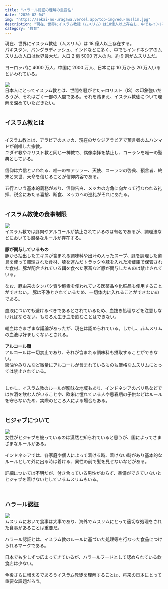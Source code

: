 ```yaml
---
title: "ハラール認証の理解の重要性"
date: "2020-02-04"
img: "https://sekai-no-uragawa.vercel.app/top-img/edu-muslim.jpg"
description: "現在、世界にイスラム教徒（ムスリム）は18億人以上存在し、中でもインドネシアのムスリムの人口は世界最大だ。人口2億5000万人の内、約9割がムスリムである。"
category: "教育"
---
```


現在、世界にイスラム教徒（ムスリム）は 18 億人以上存在する。<br>
パキスタン、バングラディッシュ、インドなどに多く、中でもインドネシアのムスリムの人口は世界最大だ。人口 2 億 5000 万人の内、約 9 割がムスリムだ。<br>
<br>
ヨーロッパに 4000 万人、中国に 2000 万人、日本には 10 万から 20 万人いるといわれている。<br>
<br>
<img src="https://cdn-ak.f.st-hatena.com/images/fotolife/t/tarotarosanba/20200204/20200204123615.gif">
<br>
日本人にとってイスラム教とは、世間を騒がせたテロリスト（IS）の印象強いだろうが、それはごく一部の人間である。それを踏まえ、イスラム教徒について理解を深めていただきたい。<br>
<br>

<h3><font size="4"><b>イスラム教とは</b></font></h3>
<br>
イスラム教とは、アラビアのメッカ、現在のサウジアラビアで預言者のムハンマドが創唱した宗教。<br>
<be>
ユダヤ教やキリスト教と同じ一神教で、偶像崇拝を禁止し、コーランを唯一の聖典としている。<br>
<br>
信仰は六信といわれる、唯一の神アッラー、天使、コーランの啓典、預言者、終末と来世、天命を信じることが信仰内容である。<br>
<br>
五行という基本的義務があり、信仰告白、メッカの方角に向かって行なわれる礼拝、税金にあたる喜捨、断食、メッカへの巡礼がそれにあたる。<br>
<br>
<h3><font size="4"><b>イスラム教徒の食事制限</b></font></h3>
<img src="https://cdn-ak.f.st-hatena.com/images/fotolife/t/tarotarosanba/20200204/20200204124019.jpg">
<br>
イスラム教では豚肉やアルコールが禁止されているのは有名であるが、調理法などにおいても厳格なルールが存在する。<br>
<br>
<b>豚が関与しているもの</b><br>
豚から抽出したエキスが含まれる調味料や出汁の入ったスープ、豚を調理した道具を使って調理された食材、豚を運んだトラックや豚を入れた冷蔵庫で保管された食材、豚が配合されている餌を食べた家畜など豚が関与したものは禁止されている。<br>
<br>
なお、豚由来のタンパク質や酵素を使われている医薬品や化粧品も使用することができない。
豚は不浄とされているため、一切体内に入れることができないのである。<br>
<br>
血液についても避けるべきであるとされているため、血抜き処理などを注意しなければならない。もちろん生き血を飲むことはできない。<br>
<br>
輸血はさまざまな議論があったが、現在は認められている。しかし、非ムスリムの血液は好ましくないとされる。<br>
<br>
<b>アルコール類</b><br>
アルコールは一切禁止であり、それが含まれる調味料も摂取することができない。<br>
醤油やみりんなど微量にアルコールが含まれているものも厳格なムスリムにとっては禁止されている。<br>
<br>
<br>
しかし、イスラム教のルールが曖昧な地域もあり、インドネシアのバリ島などではお酒を飲む人がいることや、欧米に憧れている人や思春期の子供などはルールを守らないため、実際のところ人による場合もある。<br>
<br>
<h3><font size="4"><b>ヒジャブについて</b></font></h3>
<img src="https://cdn-ak.f.st-hatena.com/images/fotolife/t/tarotarosanba/20200204/20200204124545.jpg">
<br>
女性がヒジャブを被っているのは漠然と知られていると思うが、国によってさまざまなルールがある。<br>
<br>
インドネシアでは、各家庭や個人によって着ける時、着けない時があり基本的なルールとして外に出る時は着ける、異性の前で髪を見せないなどがある。<br>
<br>
詳細については不明だが、付き合っている男性がおらず、準備ができていないとヒジャブを着けないとしているムスリムもいる。<br>
<br>
<br>
<h3><font size="4"><b>ハラール認証</b></font></h3>
<img src="https://cdn-ak.f.st-hatena.com/images/fotolife/t/tarotarosanba/20200204/20200204124032.jpg">
<br>
ムスリムにおいて食事は大事であり、海外でムスリムにとって適切な処理をされた食事があることは重要だ。<br>
<br>
ハラール認証とは、イスラム教のルールに基づいた処理等を行なった食品につけられるマークである。<br>
<br>
日本でも少しずつ広まってきているが、ハラールフードとして認められている飲食店は少ない。<br>
<br>
今後さらに増えるであろうイスラム教徒を理解することは、将来の日本にとって重要な課題だろう。<br>
<br>
<br>
